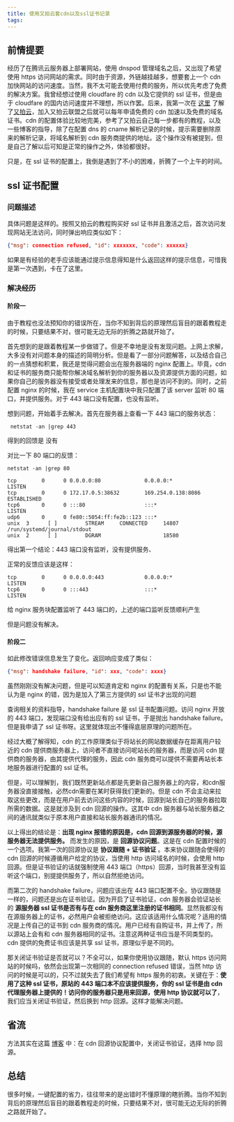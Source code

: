 ```yaml
---
title: 使用又拍云套cdn以及ssl证书记录
tags:
---
```


## 前情提要

经历了在腾讯云服务器上部署网站，使用 dnspod 管理域名之后，又出现了希望使用 https 访问网站的需求。同时由于资源，外链越挂越多，想要套上一个 cdn 加快网站的访问速度。当然，我不太可能去使用付费的服务，所以优先考虑了免费的解决方案。我曾经想过使用 cloudfare 的 cdn 以及它提供的 ssl 证书，但是由于 cloudfare 的国内访问速度并不理想，所以作罢。后来，我第一次在 [这里](https://blog.imzjw.cn/posts/hexocdn/#%E9%9D%99%E6%80%81%E8%B5%84%E6%BA%90%E5%BC%82%E6%AD%A5%E5%8A%A0%E8%BD%BD) 了解了[又拍云](upyun.com)，加入又拍云联盟之后就可以每年申请免费的 cdn 加速以及免费的域名证书。cdn 的配置体验比较地完美，参考了又拍云自己每一步都有的教程，以及一些博客的指导，除了在配置 dns 的 cname 解析记录的时候，提示需要删除原来的解析记录，将域名解析到 cdn 服务商提供的地址。这个操作没有被提到，但是自己了解以后可知是正常的操作之外，体验都很好。

只是，在 ssl 证书的配置上，我倒是遇到了不小的困难，折腾了一个上午的时间。

## ssl 证书配置

### 问题描述

具体问题是这样的。按照又拍云的教程购买好 ssl 证书并且激活之后，首次访问发现网站无法访问，同时弹出响应类似如下：

```json
{"msg": connection refused, "id": xxxxxxx, "code": xxxxxx}
```

如果是有经验的老手应该能通过提示信息得知是什么返回这样的提示信息，可惜我是第一次遇到，卡在了这里。

### 解决经历

#### 阶段一

由于教程也没法预知你的错误所在，当你不知到背后的原理然后盲目的跟着教程走的时候，只要结果不对，很可能无边无际的折腾之路就开始了。

首先想到的是跟着教程某一步做错了。但是不幸地是没有发现问题。上网上求解，大多没有对问题本身的描述的简明分析。但是看了一部分问题解答，以及结合自己的一点猜想和积累，我还是觉得问题会出在服务器端的 nginx 配置上。毕竟，cdn 和证书的服务商只能帮你解决域名解析到你的服务器以及资源提供方面的问题，如果你自己的服务器没有接受或者处理发来的信息，那也是访问不到的。同时，之前配置 nginx 的时候，我在 service 主机配置块中我只配置了该 server 监听 80 端口，并提供服务。对于 443 端口没有配置，也没有监听。

想到问题，开始着手去解决。首先在服务器上查看一下 443 端口的服务状态：

```shell
 netstat -an |grep 443
```

得到的回馈是 没有

对比一下 80 端口的反馈：

```shell
netstat -an |grep 80

tcp        0      0 0.0.0.0:80              0.0.0.0:*               LISTEN
tcp        0      0 172.17.0.5:38632        169.254.0.138:8086      ESTABLISHED
tcp6       0      0 :::80                   :::*                    LISTEN
udp6       0      0 fe80::5054:ff:fe2b::123 :::*
unix  3      [ ]         STREAM     CONNECTED     14807    /run/systemd/journal/stdout
unix  2      [ ]         DGRAM                    18580
```

得出第一个结论：443 端口没有监听，没有提供服务、

正常的反馈应该是这样：

```shell
tcp        0      0 0.0.0.0:443             0.0.0.0:*               LISTEN
tcp6       0      0 :::443                  :::*                    LISTEN
```

给 nginx 服务块配置监听了 443 端口的，上述的端口监听反馈顺利产生

但是问题没有解决。

#### 阶段二

如此修改错误信息发生了变化。返回响应变成了类似：

```json
{"msg": handshake failure, "id": xxx, "code": xxxx}
```

虽然刚刚没有解决问题，但是可以知道肯定和 nginx 的配置有关系，只是也不能认为是 nginx 的错，因为是加入了第三方提供的 ssl 证书才出现的问题

查询相关的资料指导，handshake failure 是 ssl 证书配置问题。访问 nginx 开放的 443 端口，发现端口没有给出应有的 ssl 证书，于是抛出 handshake failure。但是我申请了 ssl 证书呀。这里就体现出不懂得底层原理的问题所在。

经过大概了解得知，cdn 的工作原理类似于将站长的网站数据缓存在距离用户较近的 cdn 提供商服务器上，访问者不直接访问呢站长的服务器，而是访问 cdn 提供商的服务器，由其提供代理的服务，因此 cdn 服务商可以提供不需要再站长本地服务器进行配置的 ssl 证书。

但是，可以理解到，我们既然更新站点都是先更新自己服务器上的内容，和cdn服务器没直接接触，必然cdn需要在某时获得我们更新的。但是 cdn 不会主动来拉取这些更改，而是在用户前去访问这些内容的时候，回源到站长自己的服务器拉取所需的数据。这是就涉及到 cdn 回源的操作。这其中 cdn 服务器与站长服务器之间的通讯就类似于原本用户直接和站长服务器通讯的情况。

以上得出的结论是：**出现 nginx 报错的原因是，cdn 回源到源服务器的时候，源服务器无法提供服务。** 而发生的原因，是 **回源协议问题**。这是在 cdn 配置时候的一个选项。我第一次的回源协议是 **协议跟随 + 证书验证** 。本来协议跟随会使得的 cdn 回源的时候遵循用户给定的协议，当使用 http 访问域名的时候，会使用 http 回源。但是证书验证的话就强制使用 443 端口（https）回源，当时我甚至没有监听这个端口，别提提供服务了，所以自然拒绝访问。

而第二次的 handshake failure，问题应该出在 443 端口配置不全。协议跟随是一样的，问题还是出在证书验证。因为开启了证书验证，cdn 服务器会验证站长的 **源服务器 ssl 证书是否有与在 cdn 服务商这里注册的证书相同**。显然我都没有在源服务器上的证书，必然用户会被拒绝访问。这应该适用什么情况呢？适用的情况是上传自己的证书到 cdn 服务商的情况。用户已经有自购证书，并上传了，所以源站上会有和 cdn 服务器相同的证书。注意这两种证书应当是不同类型的。cdn 提供的免费证书应该是共享 ssl 证书，原理似乎是不同的。

那关闭证书验证是否就可以？不全可以，如果你使用协议跟随，默认 https 访问网站的时候吗，依然会出现第一次相同的 connection refused 错误，当然 http 访问的时候是可以的，只不过就失去了我们希望有 https 服务的初衷。关键在于：**使用了这种 ssl 证书，原站的 443 端口本不应该提供服务，你的 ssl 证书是由 cdn 代理服务器上提供的！访问你的服务器只是用来回源，使用 http 协议就可以了**， 我们应当关闭证书验证，然后换到 http 回源。这样才能解决问题。

## 省流

方法其实在这篇 [博客](https://www.idbai.cn/posts/34907.html) 中：在 cdn 回源协议配置中，关闭证书验证，选择 http 回源。

## 总结

很多时候，一键配置的省力，往往带来的是出错时不懂原理的瞎折腾。当你不知到背后的原理然后盲目的跟着教程走的时候，只要结果不对，很可能无边无际的折腾之路就开始了。

